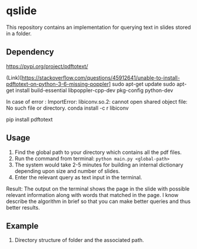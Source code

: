 # qslide
This repository contains an implementation for querying text in slides stored in a folder. 

## Dependency

https://pypi.org/project/pdftotext/

(Link)[https://stackoverflow.com/questions/45912641/unable-to-install-pdftotext-on-python-3-6-missing-poppler]
sudo apt-get update
sudo apt-get install build-essential libpoppler-cpp-dev pkg-config python-dev

In case of error : ImportError: libiconv.so.2: cannot open shared object file: No such file or directory.
conda install -c r libiconv

pip install pdftotext

## Usage

1. Find the global path to your directory which contains all the pdf files.
2. Run the command from terminal: `python main.py <global-path>`
3. The system would take 2-5 minutes for building an internal dictionary depending upon size and number of slides. 
4. Enter the relevant query as text input in the terminal.

Result: The output on the terminal shows the page in the slide with possible relevant information along with words that matched in the page. I know describe the algorithm in brief so that you can make better queries and thus better results. 

## Example 

1. Directory structure of folder and the associated path. 